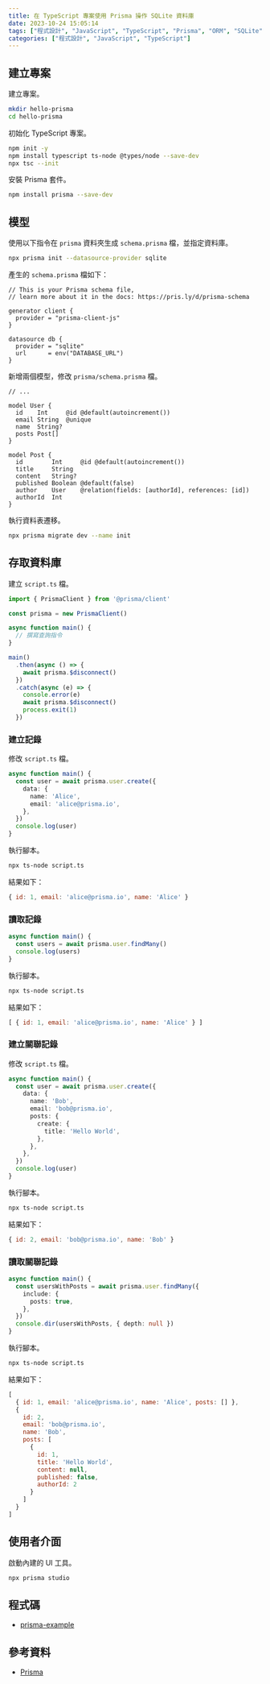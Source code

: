 ```yaml
---
title: 在 TypeScript 專案使用 Prisma 操作 SQLite 資料庫
date: 2023-10-24 15:05:14
tags: ["程式設計", "JavaScript", "TypeScript", "Prisma", "ORM", "SQLite"]
categories: ["程式設計", "JavaScript", "TypeScript"]
---
```


## 建立專案

建立專案。

```bash
mkdir hello-prisma 
cd hello-prisma
```

初始化 TypeScript 專案。

```bash
npm init -y
npm install typescript ts-node @types/node --save-dev
npx tsc --init 
```

安裝 Prisma 套件。

```bash
npm install prisma --save-dev
```

## 模型

使用以下指令在 `prisma` 資料夾生成 `schema.prisma` 檔，並指定資料庫。

```bash
npx prisma init --datasource-provider sqlite 
```

產生的 `schema.prisma` 檔如下：

```prisma
// This is your Prisma schema file,
// learn more about it in the docs: https://pris.ly/d/prisma-schema

generator client {
  provider = "prisma-client-js"
}

datasource db {
  provider = "sqlite"
  url      = env("DATABASE_URL")
}
```

新增兩個模型，修改 `prisma/schema.prisma` 檔。

```prisma
// ...

model User {
  id    Int     @id @default(autoincrement())
  email String  @unique
  name  String?
  posts Post[]
}

model Post {
  id        Int     @id @default(autoincrement())
  title     String
  content   String?
  published Boolean @default(false)
  author    User    @relation(fields: [authorId], references: [id])
  authorId  Int
}
```

執行資料表遷移。

```bash
npx prisma migrate dev --name init
```

## 存取資料庫

建立 `script.ts` 檔。

```ts
import { PrismaClient } from '@prisma/client'

const prisma = new PrismaClient()

async function main() {
  // 撰寫查詢指令
}

main()
  .then(async () => {
    await prisma.$disconnect()
  })
  .catch(async (e) => {
    console.error(e)
    await prisma.$disconnect()
    process.exit(1)
  })
```

### 建立記錄

修改 `script.ts` 檔。

```ts
async function main() {
  const user = await prisma.user.create({
    data: {
      name: 'Alice',
      email: 'alice@prisma.io',
    },
  })
  console.log(user)
}
```

執行腳本。

```bash
npx ts-node script.ts
```

結果如下：

```js
{ id: 1, email: 'alice@prisma.io', name: 'Alice' }
```

### 讀取記錄

```ts
async function main() {
  const users = await prisma.user.findMany()
  console.log(users)
}
```

執行腳本。

```bash
npx ts-node script.ts
```

結果如下：

```js
[ { id: 1, email: 'alice@prisma.io', name: 'Alice' } ]
```

### 建立關聯記錄

修改 `script.ts` 檔。

```ts
async function main() {
  const user = await prisma.user.create({
    data: {
      name: 'Bob',
      email: 'bob@prisma.io',
      posts: {
        create: {
          title: 'Hello World',
        },
      },
    },
  })
  console.log(user)
}
```

執行腳本。

```bash
npx ts-node script.ts
```

結果如下：

```js
{ id: 2, email: 'bob@prisma.io', name: 'Bob' }
```

### 讀取關聯記錄

```ts
async function main() {
  const usersWithPosts = await prisma.user.findMany({
    include: {
      posts: true,
    },
  })
  console.dir(usersWithPosts, { depth: null })
}
```

執行腳本。

```bash
npx ts-node script.ts
```

結果如下：

```js
[
  { id: 1, email: 'alice@prisma.io', name: 'Alice', posts: [] },
  {
    id: 2,
    email: 'bob@prisma.io',
    name: 'Bob',
    posts: [
      {
        id: 1,
        title: 'Hello World',
        content: null,
        published: false,
        authorId: 2
      }
    ]
  }
]
```

## 使用者介面

啟動內建的 UI 工具。

```bash
npx prisma studio
```

## 程式碼

- [prisma-example](https://github.com/memochou1993/prisma-example)

## 參考資料

- [Prisma](https://www.prisma.io/docs)
